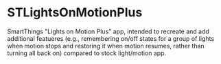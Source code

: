 # STLightsOnMotionPlus
SmartThings "Lights on Motion Plus" app, intended to recreate and add additional featueres (e.g., remembering on/off states for a group of lights when motion stops and restoring it when motion resumes, rather than turning all back on) compared to stock light/motion app.
